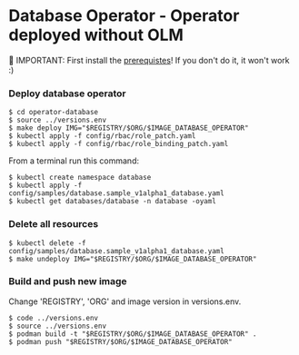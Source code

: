 # Database Operator - Operator deployed without OLM

🔴 IMPORTANT: First install the [prerequistes](Prerequisites.md)! If you don't do it, it won't work :)

### Deploy database operator

```
$ cd operator-database
$ source ../versions.env
$ make deploy IMG="$REGISTRY/$ORG/$IMAGE_DATABASE_OPERATOR"
$ kubectl apply -f config/rbac/role_patch.yaml 
$ kubectl apply -f config/rbac/role_binding_patch.yaml 
```

From a terminal run this command:

```
$ kubectl create namespace database
$ kubectl apply -f config/samples/database.sample_v1alpha1_database.yaml
$ kubectl get databases/database -n database -oyaml
```

### Delete all resources

```
$ kubectl delete -f config/samples/database.sample_v1alpha1_database.yaml
$ make undeploy IMG="$REGISTRY/$ORG/$IMAGE_DATABASE_OPERATOR"
```

### Build and push new image

Change 'REGISTRY', 'ORG' and image version in versions.env.

```
$ code ../versions.env
$ source ../versions.env
$ podman build -t "$REGISTRY/$ORG/$IMAGE_DATABASE_OPERATOR" .
$ podman push "$REGISTRY/$ORG/$IMAGE_DATABASE_OPERATOR"
```
